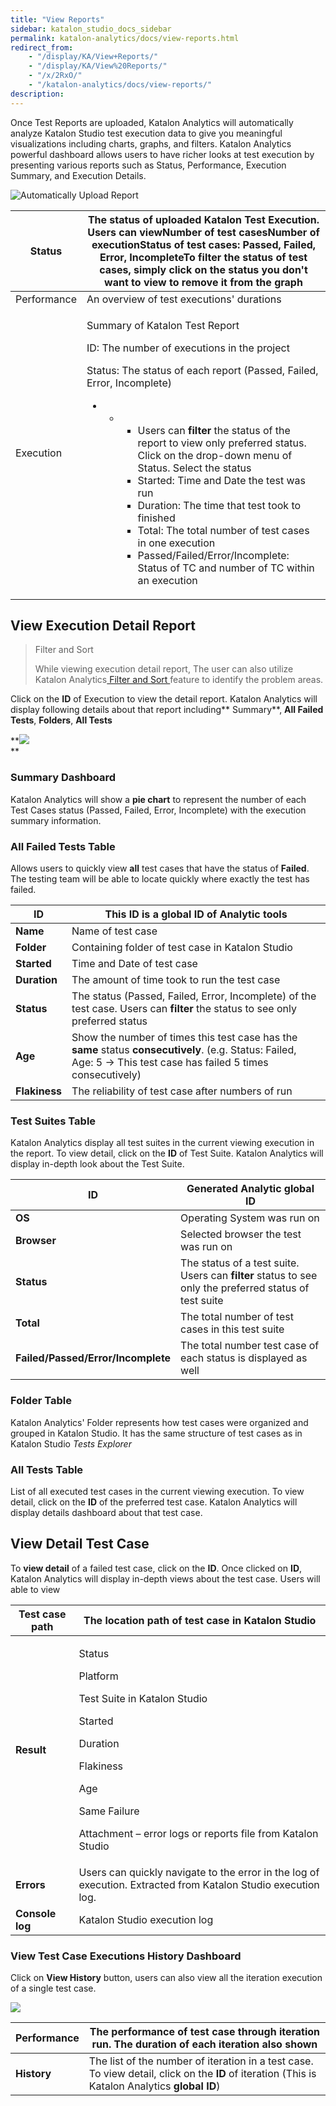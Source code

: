 ```yaml
---
title: "View Reports" 
sidebar: katalon_studio_docs_sidebar
permalink: katalon-analytics/docs/view-reports.html 
redirect_from:
    - "/display/KA/View+Reports/"
    - "/display/KA/View%20Reports/"
    - "/x/2RxO/"
    - "/katalon-analytics/docs/view-reports/"
description: 
---
```

Once Test Reports are uploaded, Katalon Analytics will automatically analyze Katalon Studio test execution data to give you meaningful visualizations including charts, graphs, and filters. Katalon Analytics powerful dashboard allows users to have richer looks at test execution by presenting various reports such as Status, Performance, Execution Summary, and Execution Details. 

![Automatically Upload Report](../../images/katalon-analytics/docs/view-reports/upload-execution-step-3-dc08b5a5ba.png)

<table><thead><tr><th>Status</th><th>The status of uploaded Katalon Test Execution. Users can viewNumber of test casesNumber of executionStatus of test cases: Passed, Failed, Error, IncompleteTo filter the status of test cases, simply click on the status you don't want to view to remove it from the graph</th></tr></thead><tbody><tr><td>Performance</td><td>An overview of test executions' durations&nbsp;</td></tr><tr><td>Execution</td><td><p>Summary of Katalon Test Report</p><p>ID: The number of executions in the project</p><p>Status: The status of each report (Passed, Failed, Error, Incomplete)</p><ul><li><ul><li><ul><li>Users can <strong>filter </strong>the status of the report to view only preferred status. Click on the drop-down menu of Status. Select the status</li><li>Started: Time and Date the test was run</li><li>Duration: The time that test took to finished</li><li>Total: The total number of test cases in one execution</li><li>Passed/Failed/Error/Incomplete: Status of TC and number of TC within an execution</li></ul></li></ul></li></ul></td></tr></tbody></table>

View Execution Detail Report
----------------------------

> Filter and Sort
> 
> While viewing execution detail report, The user can also utilize Katalon Analytics[ Filter and Sort ](/x/ZgTR)feature to identify the problem areas.

Click on the **ID** of Execution to view the detail report. Katalon Analytics will display following details about that report including** Summary**, **All Failed Tests**, **Folders**, **All Tests**

**![](../../images/katalon-analytics/docs/view-reports/Execution-11-Katalon-Analytics.png)  
**

### Summary Dashboard

Katalon Analytics will show a **pie chart** to represent the number of each Test Cases status (Passed, Failed, Error, Incomplete) with the execution summary information.

### All Failed Tests Table

Allows users to quickly view **all** test cases that have the status of **Failed**. The testing team will be able to locate quickly where exactly the test has failed.

| ID | This ID is a global ID of Analytic tools |
| --- | --- |
| **Name** | Name of test case |
| **Folder** | Containing folder of test case in Katalon Studio |
| **Started** | Time and Date of test case |
| **Duration** | The amount of time took to run the test case |
| **Status** | The status (Passed, Failed, Error, Incomplete) of the test case. Users can **filter** the status to see only preferred status |
| **Age** | Show the number of times this test case has the **same** status **consecutively**. (e.g. Status: Failed, Age: 5 → This test case has failed 5 times consecutively) |
| **Flakiness** | The reliability of test case after numbers of run |

### Test Suites Table

Katalon Analytics display all test suites in the current viewing execution in the report. To view detail, click on the **ID** of Test Suite. Katalon Analytics will display in-depth look about the Test Suite.  
  

| ID | Generated Analytic global ID |
| --- | --- |
| **OS** | Operating System was run on |
| **Browser** | Selected browser the test was run on |
| **Status** | The status of a test suite. Users can **filter** status to see only the preferred status of test suite |
| **Total** | The total number of test cases in this test suite |
| **Failed/Passed/Error/Incomplete** | The total number test case of each status is displayed as well |

### Folder Table

Katalon Analytics' Folder represents how test cases were organized and grouped in Katalon Studio. It has the same structure of test cases as in Katalon Studio _Tests Explorer_

### All Tests Table

List of all executed test cases in the current viewing execution. To view detail, click on the **ID** of the preferred test case. Katalon Analytics will display details dashboard about that test case.

View Detail Test Case
---------------------

To **view detail** of a failed test case, click on the **ID**. Once clicked on **ID**, Katalon Analytics will display in-depth views about the test case. Users will able to view

<table><thead><tr><th>Test case path</th><th>The location path of test case in Katalon Studio</th></tr></thead><tbody><tr><td><strong>Result</strong></td><td><p>Status</p><p>Platform</p><p>Test Suite in Katalon Studio</p><p>Started</p><p>Duration</p><p>Flakiness</p><p>Age</p><p>Same Failure</p><p>Attachment – error logs or reports file from Katalon Studio</p></td></tr><tr><td><strong>Errors</strong></td><td>Users can quickly navigate to the error in the log of execution. Extracted from Katalon Studio execution log.</td></tr><tr><td><strong>Console log</strong></td><td>Katalon Studio execution log&nbsp; &nbsp; &nbsp; &nbsp; &nbsp; &nbsp; &nbsp; &nbsp; &nbsp; &nbsp; &nbsp; &nbsp;&nbsp;</td></tr></tbody></table>

### View Test Case Executions History Dashboard

Click on **View History** button, users can also view all the iteration execution of a single test case. 

![](../../images/katalon-analytics/docs/view-reports/image2018-6-19-143A333A0.png)

| Performance | The performance of test case through iteration run. The duration of each iteration also shown |
| --- | --- |
| **History** | The list of the number of iteration in a test case. To view detail, click on the **ID** of iteration (This is Katalon Analytics **global ID**) |